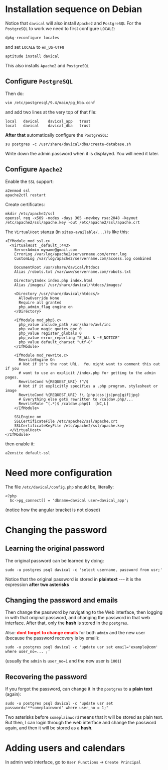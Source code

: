 Installation sequence on Debian
===============================

Notice that `davical` will also install `Apache2` and `PostgreSQL`
For the `PostgreSQL` to work we need to first configure `LOCALE`:

    dpkg-reconfigure locales

and set `LOCALE` to `en_US-UTF8`

    aptitude install davical

This also installs `Apache2` and `PostgreSQL`

Configure `PostgreSQL`
----------------------

Then do:

    vim /etc/postgresql/9.4/main/pg_hba.conf

and add two lines at the very top of that file:

    local   davical    davical_app   trust
    local   davical    davical_dba   trust

__After that__  automatically configure the `PostgreSQL`:

    su postgres -c /usr/share/davical/dba/create-database.sh

Write down the admin password when it is displayed. You will need it later.


Configure `Apache2`
-------------------

Enable the `SSL` support:

    a2enmod ssl
    apache2ctl restart

Create certificates:

    mkdir /etc/apache2/ssl
    openssl req -x509 -nodes -days 365 -newkey rsa:2048 -keyout /etc/apache2/ssl/apache.key -out /etc/apache2/ssl/apache.crt

The `VirtualHost` stanza (in `sites-available/...`) is like this:

    <IfModule mod_ssl.c>
      <VirtualHost _default_:443>
        ServerAdmin myname@gmail.com
        ErrorLog /var/log/apache2/servername.com/error.log
        CustomLog /var/log/apache2/servername.com/access.log combined

        DocumentRoot /usr/share/davical/htdocs
        Alias /robots.txt /var/www/servername.com/robots.txt

        DirectoryIndex index.php index.html
        Alias /images/ /usr/share/davical/htdocs/images/

        <Directory /usr/share/davical/htdocs/>
          AllowOverride None
          Require all granted
          php_admin_flag engine on
        </Directory>

        <IfModule mod_php5.c>
          php_value include_path /usr/share/awl/inc
          php_value magic_quotes_gpc 0
          php_value register_globals 0
          php_value error_reporting "E_ALL & ~E_NOTICE"
          php_value default_charset "utf-8"
        </IfModule>

        <IfModule mod_rewrite.c>
          RewriteEngine On
          # Not if it's the root URL.  You might want to comment this out if you
          # want to use an explicit /index.php for getting to the admin pages.
          RewriteCond %{REQUEST_URI} !^/$
          # Not if it explicitly specifies a .php program, stylesheet or image
          RewriteCond %{REQUEST_URI} !\.(php|css|js|png|gif|jpg)
          # Everything else gets rewritten to /caldav.php/...
          RewriteRule ^(.*)$ /caldav.php$1  [NC,L]
        </IfModule>

        SSLEngine on
        SSLCertificateFile /etc/apache2/ssl/apache.crt
        SSLCertificateKeyFile /etc/apache2/ssl/apache.key
      </VirtualHost>
    </IfModule>

then enable it:

    a2ensite default-ssl


Need more configuration
=======================

The file `/etc/davical/config.php` should be, literally:

    <?php
      $c->pg_connect[] = 'dbname=davical user=davical_app';

(notice how the angular bracket is not closed)

Changing the password
=====================

Learning the original password
------------------------------

The original password can be learned by doing:

    sudo -u postgres psql davical -c 'select username, password from usr;'

Notice that the original password is stored in __plaintext__ --- it is the expression __after two asterisks__

Changing the password and emails
--------------------------------

Then change the password by navigating to the Web interface, then logging in with that original password, and
changing the password in that web interface. After that, only the __hash__ is stored in the `postgres`.

Also: <spn style="color:red; font-weight:bold;">dont forget to change emails</spn> for both `admin` and the
new user (because the password recovery is by email):

    sudo -u postgres psql davical -c 'update usr set email='example@com' where user_no=... ;'

(usually the `admin` is `user_no=1` and the new user is `1001`)

Recovering the password
-----------------------

If you forgot the password, can change it in the `postgres` to a __plain text__ (again):

    sudo -u postgres psql davical -c "update usr set password='**someplainword' where user_no = 1;"

Two asterisks before `someplainword` means that it will be stored as plain text. But then, I can
login through the web interface and change the password again, and then it will be stored as a __hash__.


Adding users and calendars
==========================

In admin web interface, go to `User Functions` → `Create Principal`

